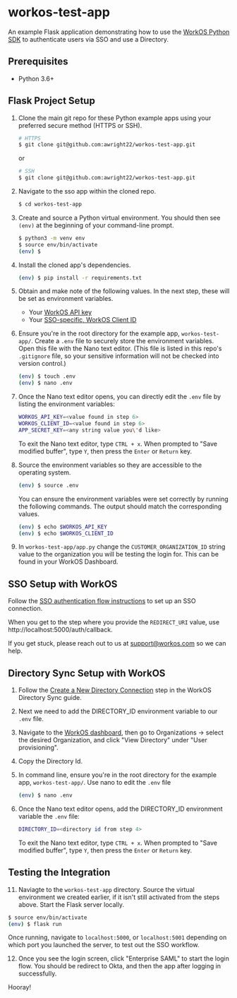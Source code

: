 # workos-test-app

An example Flask application demonstrating how to use the [WorkOS Python SDK](https://github.com/workos/workos-python) to authenticate users via SSO and use a Directory.

## Prerequisites

- Python 3.6+

## Flask Project Setup

1. Clone the main git repo for these Python example apps using your preferred secure method (HTTPS or SSH).

   ```bash
   # HTTPS
   $ git clone git@github.com:awright22/workos-test-app.git
   ```

   or

   ```bash
   # SSH
   $ git clone git@github.com:awright22/workos-test-app.git
   ```

2. Navigate to the sso app within the cloned repo.

   ```bash
   $ cd workos-test-app
   ```

3. Create and source a Python virtual environment. You should then see `(env)` at the beginning of your command-line prompt.

   ```bash
   $ python3 -m venv env
   $ source env/bin/activate
   (env) $
   ```

4. Install the cloned app's dependencies.

   ```bash
   (env) $ pip install -r requirements.txt
   ```

5. Obtain and make note of the following values. In the next step, these will be set as environment variables.

   - Your [WorkOS API key](https://dashboard.workos.com/api-keys)
   - Your [SSO-specific, WorkOS Client ID](https://dashboard.workos.com/configuration)

6. Ensure you're in the root directory for the example app, `workos-test-app/`. Create a `.env` file to securely store the environment variables. Open this file with the Nano text editor. (This file is listed in this repo's `.gitignore` file, so your sensitive information will not be checked into version control.)

   ```bash
   (env) $ touch .env
   (env) $ nano .env
   ```

7. Once the Nano text editor opens, you can directly edit the `.env` file by listing the environment variables:

   ```bash
   WORKOS_API_KEY=<value found in step 6>
   WORKOS_CLIENT_ID=<value found in step 6>
   APP_SECRET_KEY=<any string value you\'d like>
   ```

   To exit the Nano text editor, type `CTRL + x`. When prompted to "Save modified buffer", type `Y`, then press the `Enter` or `Return` key.

8. Source the environment variables so they are accessible to the operating system.

   ```bash
   (env) $ source .env
   ```

   You can ensure the environment variables were set correctly by running the following commands. The output should match the corresponding values.

   ```bash
   (env) $ echo $WORKOS_API_KEY
   (env) $ echo $WORKOS_CLIENT_ID
   ```

9. In `workos-test-app/app.py` change the `CUSTOMER_ORGANIZATION_ID` string value to the organization you will be testing the login for. This can be found in your WorkOS Dashboard.

## SSO Setup with WorkOS

Follow the [SSO authentication flow instructions](https://workos.com/docs/sso/guide/introduction) to set up an SSO connection.

When you get to the step where you provide the `REDIRECT_URI` value, use http://localhost:5000/auth/callback.

If you get stuck, please reach out to us at support@workos.com so we can help.

## Directory Sync Setup with WorkOS
1. Follow the [Create a New Directory Connection](https://workos.com/docs/directory-sync/guide/create-new-directory-connection) step in the WorkOS Directory Sync guide.

2. Next we need to add the DIRECTORY_ID environment variable to our `.env` file. 

3. Navigate to the [WorkOS dashboard](dashboard.workos.com/), then go to Organizations -> select the desired Organization, and click "View Directory" under "User provisioning".

4. Copy the Directory Id.

2. In command line, ensure you're in the root directory for the example app, `workos-test-app/`. Use nano to edit the `.env` file

   ```bash
   (env) $ nano .env
   ```

7. Once the Nano text editor opens, add the DIRECTORY_ID environment variable the `.env` file:

   ```bash
   DIRECTORY_ID=<directory id from step 4>
   ```

   To exit the Nano text editor, type `CTRL + x`. When prompted to "Save modified buffer", type `Y`, then press the `Enter` or `Return` key.

## Testing the Integration

11. Naviagte to the `workos-test-app` directory. Source the virtual environment we created earlier, if it isn't still activated from the steps above. Start the Flask server locally.

```bash
$ source env/bin/activate
(env) $ flask run
```

Once running, navigate to `localhost:5000`, or `localhost:5001` depending on which port you launched the server, to test out the SSO workflow.

12. Once you see the login screen, click "Enterprise SAML" to start the login flow. You should be redirect to Okta, and then the app after logging in successfully.

Hooray!